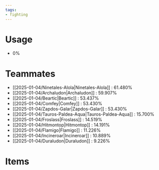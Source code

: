 ```yaml
---
tags:
- fighting
---
```

# Usage
- 0%
# Teammates
- [[2025-01-04/Ninetales-Alola|Ninetales-Alola]] : 61.480%
- [[2025-01-04/Archaludon|Archaludon]] : 59.907%
- [[2025-01-04/Beartic|Beartic]] : 53.437%
- [[2025-01-04/Comfey|Comfey]] : 53.430%
- [[2025-01-04/Zapdos-Galar|Zapdos-Galar]] : 53.430%
- [[2025-01-04/Tauros-Paldea-Aqua|Tauros-Paldea-Aqua]] : 15.700%
- [[2025-01-04/Froslass|Froslass]] : 14.519%
- [[2025-01-04/Hitmontop|Hitmontop]] : 14.191%
- [[2025-01-04/Flamigo|Flamigo]] : 11.226%
- [[2025-01-04/Incineroar|Incineroar]] : 10.889%
- [[2025-01-04/Duraludon|Duraludon]] : 9.226%
# Items